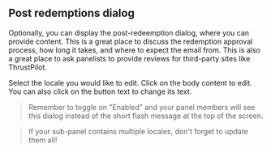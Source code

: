 ## Post redemptions dialog

Optionally, you can display the post-redeemption dialog, where you can provide content. This is a great place to discuss the redemption approval process, how long it takes, and where to expect the email from. This is also a great place to ask panelists to provide reviews for third-party sites like ThrustPilot.

Select the locale you would like to edit. Click on the body content to edit. You can also click on the button text to change its text.

> Remember to toggle on "Enabled" and your panel members will see this dialog instead of the short flash message at the top of the screen.

> If your sub-panel contains multiple locales, don't forget to update them all!
